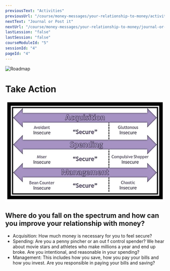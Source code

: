 ```yaml
---
previousText: "Activities"
previousUrl: "/course/money-messages/your-relationship-to-money/activities"
nextText: "Journal or Post it"
nextUrl: "/course/money-messages/your-relationship-to-money/journal-or-post-it"
lastLession: "false"
lastSession: "false"
courseModuleId: "5"
sessionId: "4"
pageId: "4"
---
```



![Roadmap](/assets/img/lets-talk-about-it.png)
# Take Action
![Take Action](./take-action-131.jpg)
## Where do you fall on the spectrum and how can you improve your relationship with money?

- Acquisition: How much money is necessary for you to feel secure? 
- Spending: Are you a penny pincher or an out f control spender? We hear about movie stars and athletes who make millions a year and end up broke. Are you intentional, and reasonable in your spending?
- Management: This includes how you save, how you pay your bills and how you invest. Are you responsible in paying your bills and saving? 
